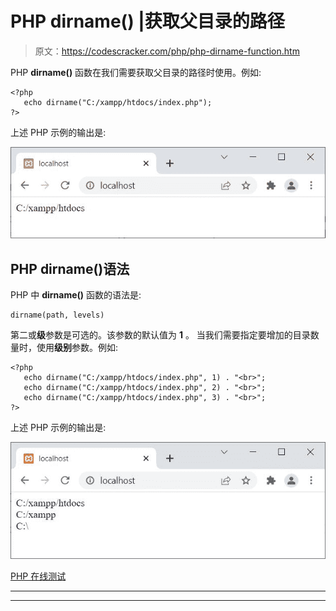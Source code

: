 # PHP dirname() |获取父目录的路径

> 原文：<https://codescracker.com/php/php-dirname-function.htm>

PHP **dirname()** 函数在我们需要获取父目录的路径时使用。例如:

```
<?php
   echo dirname("C:/xampp/htdocs/index.php");
?>
```

上述 PHP 示例的输出是:

![php dirname function](img/83ed4fb4a004c2bf9d15b98aabc129e8.png)

## PHP dirname()语法

PHP 中 **dirname()** 函数的语法是:

```
dirname(path, levels)
```

第二或**级**参数是可选的。该参数的默认值为 **1** 。 当我们需要指定要增加的目录数量时，使用**级别**参数。例如:

```
<?php
   echo dirname("C:/xampp/htdocs/index.php", 1) . "<br>";
   echo dirname("C:/xampp/htdocs/index.php", 2) . "<br>";
   echo dirname("C:/xampp/htdocs/index.php", 3) . "<br>";
?>
```

上述 PHP 示例的输出是:

![php get path of parent directory](img/874b5524a1c2f2f32f23606dd3c72f57.png)

[PHP 在线测试](/exam/showtest.php?subid=8)

* * *

* * *